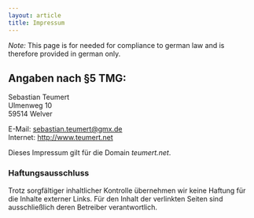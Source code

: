 ```yaml
---
layout: article
title: Impressum
---
```

_Note:_
This page is for needed for compliance to german law and is therefore provided in german only.


Angaben nach §5 TMG:
--------------------

Sebastian Teumert<br/>
Ulmenweg 10<br/>
59514 Welver<br/>


E-Mail: <sebastian.teumert@gmx.de><br/>
Internet: <http://www.teumert.net>


Dieses Impressum gilt für die Domain _teumert.net_.


### Haftungsausschluss
Trotz sorgfältiger inhaltlicher Kontrolle übernehmen wir keine Haftung für die Inhalte externer Links.
Für den Inhalt der verlinkten Seiten sind ausschließlich deren Betreiber verantwortlich. 



